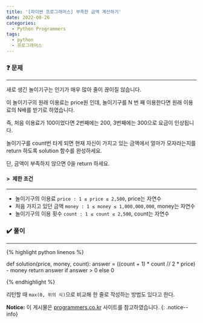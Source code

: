 ```yaml
---
title: '[파이썬 프로그래머스] 부족한 금액 계산하기'
date: 2022-08-26
categories:
  - Python Programmers
tags:
  - python
  - 프로그래머스
---
```


### ❓ 문제

---

새로 생긴 놀이기구는 인기가 매우 많아 줄이 끊이질 않습니다.

이 놀이기구의 원래 이용료는 price원 인데, 놀이기구를 N 번 째 이용한다면 원래 이용료의 N배를 받기로 하였습니다.

즉, 처음 이용료가 100이었다면 2번째에는 200, 3번째에는 300으로 요금이 인상됩니다.

놀이기구를 count번 타게 되면 현재 자신이 가지고 있는 금액에서 얼마가 모자라는지를 return 하도록 solution 함수를 완성하세요.

단, 금액이 부족하지 않으면 0을 return 하세요.

#### > &nbsp;제한 조건

---

- 놀이기구의 이용료 `price : 1 ≤ price ≤ 2,500`, price는 자연수
- 처음 가지고 있던 금액 `money : 1 ≤ money ≤ 1,000,000,000`, money는 자연수
- 놀이기구의 이용 횟수 `count : 1 ≤ count ≤ 2,500`, count는 자연수

### ✔️ 풀이

---

{% highlight python linenos %}

def solution(price, money, count):
    answer = ((count + 1) * count // 2 * price) - money
    return answer if answer > 0 else 0

{% endhighlight %}

리턴할 때 `max(0, 위의 식)`으로 비교해 한 줄로 작성하는 방법도 있다고 한다.

**Notice:** 이 게시물은 [programmers.co.kr](https://programmers.co.kr/learn/courses/30/lessons/82612) 사이트를 참고하였습니다.
{: .notice--info}
